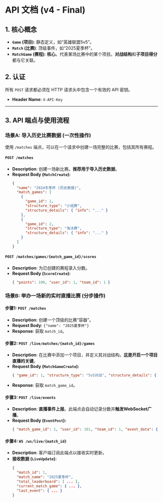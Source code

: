 # API 文档 (v4 - Final)

## 1. 核心概念

- **`Game` (项目)**: 静态定义，如“英雄联盟5v5”。
- **`Match` (比赛)**: 顶级事件，如“2025夏季杯”。
- **`MatchGame` (赛程)**: **核心**。代表某场比赛中的某个项目。**对战结构**和**子项目得分**都与它关联。

## 2. 认证

所有 `POST` 请求都必须在 HTTP 请求头中包含一个有效的 API 密钥。
- **Header Name**: `X-API-Key`

---

## 3. API 端点与使用流程

### 场景A: 导入历史比赛数据 (一次性操作)

使用 `/matches` 端点，可以在一个请求中创建一场完整的比赛，包括其所有赛程。

#### `POST /matches`
- **Description**: 创建一场新比赛。**推荐用于导入历史数据**。
- **Request Body (`MatchCreate`):**
  ```json
  {
    "name": "2024冬季杯 (历史数据)",
    "match_games": [
      {
        "game_id": 1,
        "structure_type": "小组赛",
        "structure_details": { "info": "..." }
      },
      {
        "game_id": 2,
        "structure_type": "淘汰赛",
        "structure_details": { "info": "..." }
      }
    ]
  }
  ```

#### `POST /matches/games/{match_game_id}/scores`
- **Description**: 为已创建的赛程录入分数。
- **Request Body (`ScoreCreate`):**
  ```json
  { "points": 100, "user_id": 1, "team_id": 1 }
  ```

### 场景B: 举办一场新的实时直播比赛 (分步操作)

#### 步骤1: `POST /matches`
- **Description**: 创建一个顶级的比赛“容器”。
- **Request Body**: `{"name": "2025夏季杯"}`
- **Response**: 获取 `match_id`。

#### 步骤2: `POST /live/matches/{match_id}/games`
- **Description**: 在比赛中添加一个项目，并定义其对战结构。**这是开启一个项目直播的关键**。
- **Request Body (`MatchGameCreate`):**
  ```json
  { "game_id": 1, "structure_type": "5v5对战", "structure_details": { ... } }
  ```
- **Response**: 获取 `match_game_id`。

#### 步骤3: `POST /live/events`
- **Description**: **直播事件上报**。此端点会自动记录分数并**触发WebSocket广播**。
- **Request Body (`EventPost`):**
  ```json
  { "match_game_id": 1, "user_id": 101, "team_id": 1, "event_data": { "points": 10 } }
  ```

#### 步骤4: `WS /ws/live/{match_id}`
- **Description**: 客户端订阅此端点以接收实时更新。
- **接收数据 (`LiveUpdate`):**
  ```json
  {
    "match_id": 1,
    "match_name": "2025夏季杯",
    "total_leaderboard": [ ... ],
    "current_match_game": { ... },
    "last_event": { ... }
  }